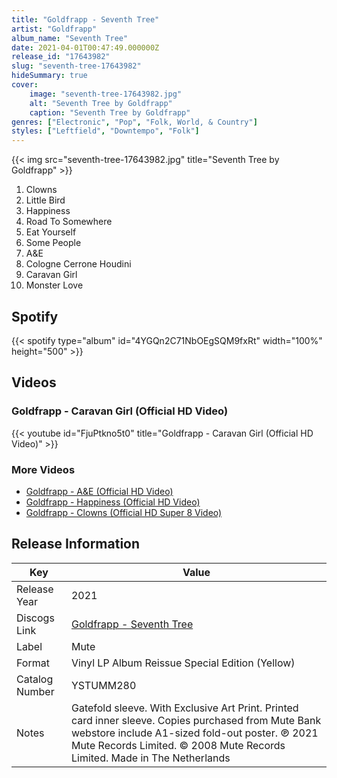 ```yaml
---
title: "Goldfrapp - Seventh Tree"
artist: "Goldfrapp"
album_name: "Seventh Tree"
date: 2021-04-01T00:47:49.000000Z
release_id: "17643982"
slug: "seventh-tree-17643982"
hideSummary: true
cover:
    image: "seventh-tree-17643982.jpg"
    alt: "Seventh Tree by Goldfrapp"
    caption: "Seventh Tree by Goldfrapp"
genres: ["Electronic", "Pop", "Folk, World, & Country"]
styles: ["Leftfield", "Downtempo", "Folk"]
---
```


{{< img src="seventh-tree-17643982.jpg" title="Seventh Tree by Goldfrapp" >}}

<!-- section break -->

1. Clowns
2. Little Bird
3. Happiness
4. Road To Somewhere
5. Eat Yourself
6. Some People
7. A&E
8. Cologne Cerrone Houdini
9. Caravan Girl
10. Monster Love

<!-- section break -->


## Spotify
{{< spotify type="album" id="4YGQn2C71NbOEgSQM9fxRt" width="100%" height="500" >}}



## Videos
### Goldfrapp - Caravan Girl (Official HD Video)
{{< youtube id="FjuPtkno5t0" title="Goldfrapp - Caravan Girl (Official HD Video)" >}}<br>

### More Videos

- [Goldfrapp - A&E (Official HD Video)](https://www.youtube.com/watch?v=p7Ptai9I6eo)
- [Goldfrapp - Happiness (Official HD Video)](https://www.youtube.com/watch?v=mnHlGONToIc)
- [Goldfrapp - Clowns (Official HD Super 8 Video)](https://www.youtube.com/watch?v=wjDtCYvamB4)


## Release Information
|  Key           | Value                                                |
| ---------------| ---------------------------------------------------- |
| Release Year   | 2021                                   |
| Discogs Link   | [Goldfrapp - Seventh Tree](https://www.discogs.com/release/17643982-Goldfrapp-Seventh-Tree) |
| Label          | Mute |
| Format         | Vinyl LP Album Reissue Special Edition (Yellow) |
| Catalog Number | YSTUMM280 |
| Notes | Gatefold sleeve. With Exclusive Art Print. Printed card inner sleeve. Copies purchased from Mute Bank webstore include A1-sized fold-out poster.  ℗ 2021 Mute Records Limited. © 2008 Mute Records Limited.  Made in The Netherlands |
